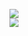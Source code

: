 [![](https://img.shields.io/badge/Made%20With-Github%20Spray-lightgrey.svg?style=for-the-badge&logo=github)](https://github.com/Annihil/github-spray#16520)  
[![](https://i.imgur.com/2DrTn0Z.gif)](https://github.com/Annihil/github-spray)
